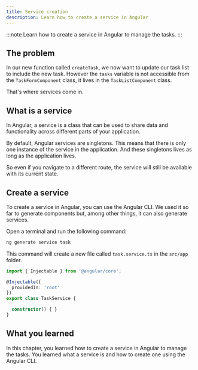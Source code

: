```yaml
---
title: Service creation
description: Learn how to create a service in Angular
---
```


:::note
Learn how to create a service in Angular to manage the tasks.
:::

## The problem

In our new function called `createTask`, we now want to update our task list to include the new task.
However the `tasks` variable is not accessible from the `TaskFormComponent` class, it lives in the `TaskListComponent` class.

That's where services come in.

## What is a service

In Angular, a service is a class that can be used to share data and functionality across different parts of your application.

By default, Angular services are singletons. This means that there is only one instance of the service in the application.
And these singletons lives as long as the application lives.

So even if you navigate to a different route, the service will still be available with its current state.

## Create a service

To create a service in Angular, you can use the Angular CLI.
We used it so far to generate components but, among other things, it can also generate services.

Open a terminal and run the following command:

```bash
ng generate service task
```

This command will create a new file called `task.service.ts` in the `src/app` folder.

```typescript
import { Injectable } from '@angular/core';

@Injectable({
  providedIn: 'root'
})
export class TaskService {

  constructor() { }
}
```

## What you learned

In this chapter, you learned how to create a service in Angular to manage the tasks. You learned what a service is and how to create one using the Angular CLI.

